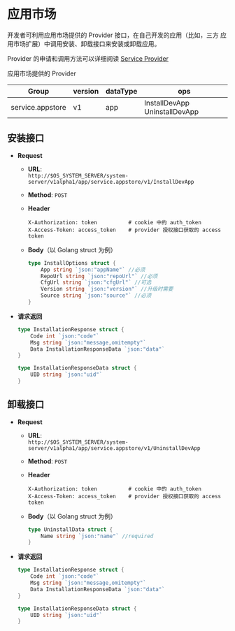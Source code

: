 # 应用市场

开发者可利用应用市场提供的 Provider 接口，在自己开发的应用（比如，三方 应用市场扩展）中调用安装、卸载接口来安装或卸载应用。

Provider 的申请和调用方法可以详细阅读 [Service Provider](./provider.md)

应用市场提供的 Provider

| Group            | version | dataType | ops                           |
| ---------------- | ------- | -------- | ----------------------------- |
| service.appstore | v1      | app      | InstallDevApp UninstallDevApp |

## 安装接口
- **Request**
    - **URL**: <br>`http://$OS_SYSTEM_SERVER/system-server/v1alpha1/app/service.appstore/v1/InstallDevApp`

    - **Method**: `POST`

    - **Header**
        ```http
        X-Authorization: token          # cookie 中的 auth_token
        X-Access-Token: access_token    # provider 授权接口获取的 access token
        ```

    - **Body**（以 Golang struct 为例）
        ```go
        type InstallOptions struct {
            App string `json:"appName"` //必须
            RepoUrl string `json:"repoUrl"` //必须
            CfgUrl string `json:"cfgUrl"` //可选
            Version string `json:"version"` //升级时需要
            Source string `json:"source"` //必须
        }
        ```

- **请求返回**
    ```go
    type InstallationResponse struct {
        Code int `json:"code"`
        Msg string `json:"message,omitempty"`
        Data InstallationResponseData `json:"data"`
    }

    type InstallationResponseData struct {
        UID string `json:"uid"`
    }
    ```

## 卸载接口
- **Request**
    - **URL**: <br>`http://$OS_SYSTEM_SERVER/system-server/v1alpha1/app/service.appstore/v1/UninstallDevApp`

    - **Method**: `POST`

    - **Header**
        ```http
        X-Authorization: token          # cookie 中的 auth_token
        X-Access-Token: access_token    # provider 授权接口获取的 access token
        ```

    - **Body**（以 Golang struct 为例）
        ```go
        type UninstallData struct {
            Name string `json:"name"` //required
        }
        ```

- **请求返回**
    ```go
    type InstallationResponse struct {
        Code int `json:"code"`
        Msg string `json:"message,omitempty"`
        Data InstallationResponseData `json:"data"`
    }

    type InstallationResponseData struct {
        UID string `json:"uid"`
    }
    ```